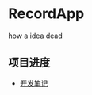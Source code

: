# RecordApp
how a idea dead

## 项目进度
 - [开发笔记](https://github.com/gitgitcode/RecordApp/tree/master/daynote)
 
